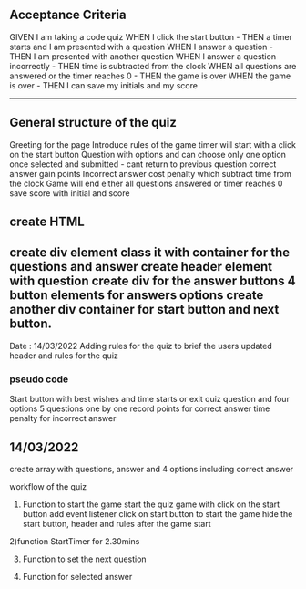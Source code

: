 
## Acceptance Criteria

GIVEN I am taking a code quiz
WHEN I click the start button - THEN a timer starts and I am presented with a question
WHEN I answer a question - THEN I am presented with another question
WHEN I answer a question incorrectly - THEN time is subtracted from the clock
WHEN all questions are answered or the timer reaches 0 - THEN the game is over
WHEN the game is over - THEN I can save my initials and my score

------------------------------------------------------------------------------------
## General structure of the quiz

Greeting for the page
Introduce rules of the game
timer will start with a click on the start button
Question with options and can choose only one option
once selected and submitted - cant return to previous question 
correct answer gain points
Incorrect answer cost penalty which subtract time from the clock
Game will end either all questions answered or timer reaches 0
save score with initial and score

## create HTML 
create div element class it with container for the questions and answer
    create header element with question 
    create div for the answer buttons
    4 button elements for answers options
create another div container for start button and next button.
-------------------------------------------------------------------------------
Date : 14/03/2022
Adding rules for the quiz to brief the users
updated header and rules for the quiz 


### pseudo code
Start button with best wishes and time starts or exit quiz
question and four options
5 questions one by one
record points for correct answer
time penalty for incorrect answer

## 14/03/2022

create array with questions, answer and 4 options including correct answer 

workflow of the quiz 
1) Function to start the game
    start the quiz game with click on the start button
    add event listener click on start button to start the game 
    hide the start button, header and rules after the game start


2)function StartTimer for 2.30mins



3) Function to set the next question 



4) Function for selected answer 






